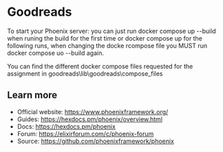 # Goodreads

To start your Phoenix server:
 you can just run docker compose up --build when runing the build for the first time or docker compose up for the following runs, when changing the docke rcompose file you MUST run docker compose uo --build again.

 You can find the different docker compose files requested for the assignment in goodreads\lib\goodreads\compose_files

## Learn more

  * Official website: https://www.phoenixframework.org/
  * Guides: https://hexdocs.pm/phoenix/overview.html
  * Docs: https://hexdocs.pm/phoenix
  * Forum: https://elixirforum.com/c/phoenix-forum
  * Source: https://github.com/phoenixframework/phoenix
